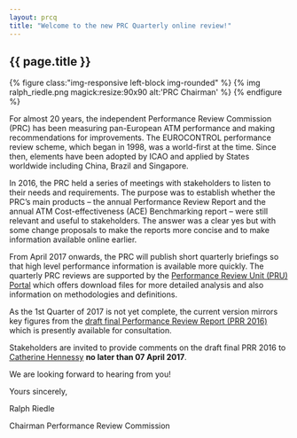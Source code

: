 ```yaml
---
layout: prcq
title: "Welcome to the new PRC Quarterly online review!"
---
```


## {{ page.title }}

{% figure class:"img-responsive left-block img-rounded" %}
{% img ralph_riedle.png magick:resize:90x90 alt:'PRC Chairman' %}
{% endfigure %}

For almost 20 years, the independent Performance Review Commission (PRC) has been measuring pan-European ATM performance and making recommendations for improvements. The EUROCONTROL performance review scheme, which began in 1998, was a world-first at the time. Since then, elements have been adopted by ICAO and applied by States worldwide including China, Brazil and Singapore. 

In 2016, the PRC held a series of meetings with stakeholders to listen to their needs and requirements. The purpose was to establish whether the PRC’s main products – the annual Performance Review Report and the annual ATM Cost-effectiveness (ACE) Benchmarking report – were still relevant and useful to stakeholders. The answer was a clear yes but with some change proposals to make the reports more concise and to make information available online earlier. 

From April 2017 onwards, the PRC will publish short quarterly briefings so that high level performance information is available more quickly. The quarterly PRC reviews are supported by the [Performance Review Unit (PRU) Portal][PRU_portal] which offers download files for more detailed analysis and also information on methodologies and definitions. 

As the 1st Quarter of 2017 is not yet complete, the current version mirrors key figures from the [draft final Performance Review Report (PRR 2016)][PRR2016_consult] which is presently available for consultation. 

Stakeholders are invited to provide comments on the draft final PRR 2016 to [Catherine Hennessy](mailto:PRU-support@eurocontrol.int) **no later than 07 April 2017**. 
 
We are looking forward to hearing from you!

Yours sincerely,

Ralph Riedle

Chairman
Performance Review Commission

[PRR2016_consult]: <http://www.eurocontrol.int/articles/prc-news> "Draft final PRR 2016"
[PRU_portal]: <http://ansperformance.eu/> "PRU Portal"